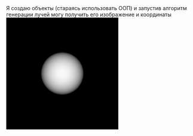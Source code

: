 <div>Я создаю объекты (стараясь использовать ООП) и запустив алгоритм генерации лучей могу получить его изображение и координаты</div>
<img src="1.png">
